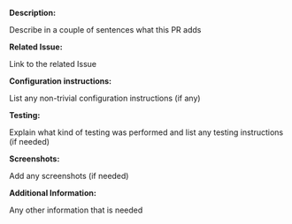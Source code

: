 **Description:**

Describe in a couple of sentences what this PR adds

**Related Issue:**

Link to the related Issue

**Configuration instructions:**

List any non-trivial configuration instructions (if any)

**Testing:**

Explain what kind of testing was performed and list any testing instructions (if needed)

**Screenshots:**

Add any screenshots (if needed)

**Additional Information:**

Any other information that is needed
